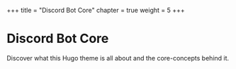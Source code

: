 +++
title = "Discord Bot Core"
chapter = true
weight = 5
+++

# Discord Bot Core

Discover what this Hugo theme is all about and the core-concepts behind it.